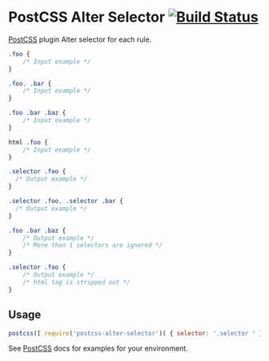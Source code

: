 # PostCSS Alter Selector [![Build Status][ci-img]][ci]

[PostCSS] plugin Alter selector for each rule.

[PostCSS]: https://github.com/postcss/postcss
[ci-img]:  https://travis-ci.org/ledniy/postcss-alter-selector.svg
[ci]:      https://travis-ci.org/ledniy/postcss-alter-selector

```css
.foo {
    /* Input example */
}

.foo, .bar {
    /* Input example */
}

.foo .bar .baz {
    /* Input example */
}

html .foo {
    /* Input example */
}
```

```css
.selector .foo {
  /* Output example */
}

.selector .foo, .selector .bar {
  /* Output example */
}

.foo .bar .baz {
    /* Output example */
    /* More than 1 selectors are ignored */
}

.selector .foo {
    /* Output example */
    /* html tag is stripped out */
}
```

## Usage

```js
postcss([ require('postcss-alter-selector')( { selector: '.selector ' } ) ])
```

See [PostCSS] docs for examples for your environment.

